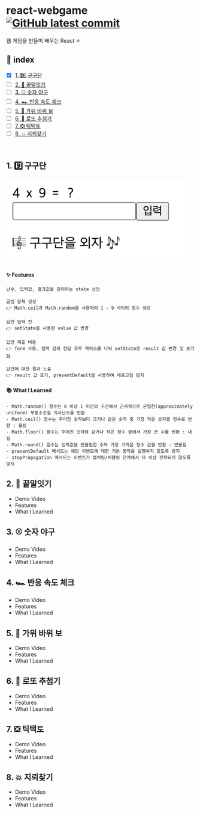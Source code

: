 # react-webgame [![GitHub latest commit](https://img.shields.io/github/last-commit/DevSeulgi/react-webgame)](https://github.com/DevSeulgi/react-webgame/commit)
웹 게임을 만들며 배우는 React ⚛️

## 📜 index
- [x] [1. 9️⃣ 구구단](https://github.com/DevSeulgi/react-webgame#1-9%EF%B8%8F%E2%83%A3-%EA%B5%AC%EA%B5%AC%EB%8B%A8)
- [ ] [2. 🔗 끝말잇기](https://github.com/DevSeulgi/react-webgame#2--끝말잇기)
- [ ] [3. ⚾️ 숫자 야구](https://github.com/DevSeulgi/react-webgame#3-%EF%B8%8F-%EC%88%AB%EC%9E%90-%EC%95%BC%EA%B5%AC)
- [ ] [4. 🏎 반응 속도 체크](https://github.com/DevSeulgi/react-webgame#4--반응-속도-체크)
- [ ] [5. 🤘 가위 바위 보](https://github.com/DevSeulgi/react-webgame#5--가위-바위-보)
- [ ] [6. 🎱 로또 추첨기](https://github.com/DevSeulgi/react-webgame#6--로또-추첨기)
- [ ] [7. ❎ 틱택토](https://github.com/DevSeulgi/react-webgame#7--틱택토)
- [ ] [8. 💥 지뢰찾기](https://github.com/DevSeulgi/react-webgame#8--지뢰찾기)

</br>

## 1. 9️⃣ 구구단
<p>
  <img src='1.%20%EA%B5%AC%EA%B5%AC%EB%8B%A8/preview.gif' width=480>
</p>

#### ✨ Features
  ```
  난수, 입력값, 결과값을 관리하는 state 선언
  
  곱셈 문제 생성
  👉 Math.ceil과 Math.random을 사용하여 1 ~ 9 사이의 정수 생성
  
  답안 입력 칸
  👉 setState를 사용한 value 값 변경
  
  답안 제출 버튼
  👉 form 사용. 입력 값의 정답 유무 케이스를 나눠 setState로 result 값 변경 및 초기화
  
  답안에 대한 결과 노출
  👉 result 값 표기, preventDefault를 사용하여 새로고침 방지
  ```

#### 📚 What I Learned
  ```
  - Math.random() 함수는 0 이상 1 미만의 구간에서 근사적으로 균일한(approximately uniform) 부동소숫점 의사난수를 반환
  - Math.ceil() 함수는 주어진 숫자보다 크거나 같은 숫자 중 가장 작은 숫자를 정수로 반환 : 올림
  - Math.floor() 함수는 주어진 숫자와 같거나 작은 정수 중에서 가장 큰 수를 반환 : 내림
  - Math.round() 함수는 입력값을 반올림한 수와 가장 가까운 정수 값을 반환 : 반올림
  - preventDefault 메서드는 해당 이벤트에 대한 기본 동작을 실행하지 않도록 방지
  - stopPropagation 메서드는 이벤트가 캡처링/버블링 단계에서 더 이상 전파되지 않도록 방지
  ```

## 2. 🔗 끝말잇기
- Demo Video
- Features
- What I Learned

## 3. ⚾️ 숫자 야구
- Demo Video
- Features
- What I Learned

## 4. 🏎 반응 속도 체크
- Demo Video
- Features
- What I Learned

## 5. 🤘 가위 바위 보
- Demo Video
- Features
- What I Learned

## 6. 🎱 로또 추첨기
- Demo Video
- Features
- What I Learned

## 7. ❎ 틱택토
- Demo Video
- Features
- What I Learned

## 8. 💥 지뢰찾기
- Demo Video
- Features
- What I Learned
